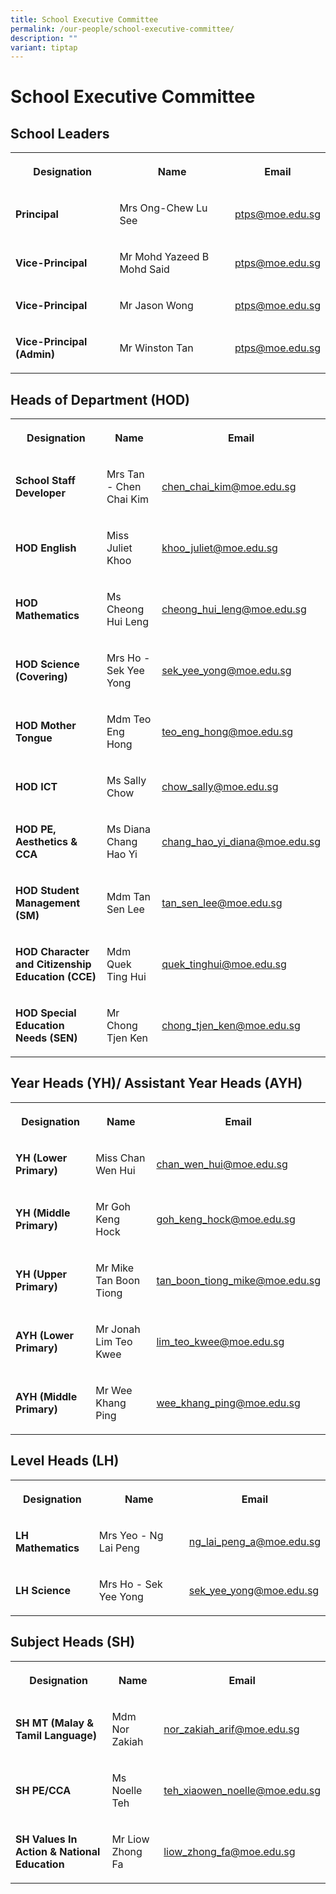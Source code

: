 ```yaml
---
title: School Executive Committee
permalink: /our-people/school-executive-committee/
description: ""
variant: tiptap
---
```

<h1>School Executive Committee</h1><h2>School Leaders</h2><table><tbody><tr><th rowspan="1" colspan="1"><p>Designation</p></th><th rowspan="1" colspan="1"><p>Name</p></th><th rowspan="1" colspan="1"><p>Email</p></th></tr><tr><td rowspan="1" colspan="1"><p><strong>Principal</strong></p></td><td rowspan="1" colspan="1"><p>Mrs Ong-Chew Lu See</p></td><td rowspan="1" colspan="1"><p><a href="mailto:ptps@moe.edu.sg" rel="noopener noreferrer nofollow" target="_blank">ptps@moe.edu.sg</a></p></td></tr><tr><td rowspan="1" colspan="1"><p><strong>Vice-Principal</strong></p></td><td rowspan="1" colspan="1"><p>Mr Mohd Yazeed B Mohd Said</p></td><td rowspan="1" colspan="1"><p><a href="mailto:ptps@moe.edu.sg" rel="noopener noreferrer nofollow" target="_blank">ptps@moe.edu.sg</a></p></td></tr><tr><td rowspan="1" colspan="1"><p><strong>Vice-Principal</strong></p></td><td rowspan="1" colspan="1"><p>Mr Jason Wong</p></td><td rowspan="1" colspan="1"><p><a href="mailto:ptps@moe.edu.sg" rel="noopener noreferrer nofollow" target="_blank">ptps@moe.edu.sg</a></p></td></tr><tr><td rowspan="1" colspan="1"><p><strong>Vice-Principal (Admin)</strong></p></td><td rowspan="1" colspan="1"><p>Mr Winston Tan</p></td><td rowspan="1" colspan="1"><p><a href="mailto:ptps@moe.edu.sg" rel="noopener noreferrer nofollow" target="_blank">ptps@moe.edu.sg</a></p></td></tr></tbody></table><h2>Heads of Department (HOD)</h2><table><tbody><tr><th rowspan="1" colspan="1"><p>Designation</p></th><th rowspan="1" colspan="1"><p>Name</p></th><th rowspan="1" colspan="1"><p>Email</p></th></tr><tr><td rowspan="1" colspan="1"><p><strong>School Staff Developer</strong></p></td><td rowspan="1" colspan="1"><p>Mrs Tan - Chen Chai Kim</p></td><td rowspan="1" colspan="1"><p><a href="mailto:chen_chai_kim@moe.edu.sg" rel="noopener noreferrer nofollow" target="_blank">chen_chai_kim@moe.edu.sg</a></p></td></tr><tr><td rowspan="1" colspan="1"><p><strong>HOD English</strong></p></td><td rowspan="1" colspan="1"><p>Miss Juliet Khoo</p></td><td rowspan="1" colspan="1"><p><a href="mailto:khoo_juliet@moe.edu.sg" rel="noopener noreferrer nofollow" target="_blank">khoo_juliet@moe.edu.sg</a></p></td></tr><tr><td rowspan="1" colspan="1"><p><strong>HOD Mathematics</strong></p></td><td rowspan="1" colspan="1"><p>Ms Cheong Hui Leng</p></td><td rowspan="1" colspan="1"><p><a href="mailto:cheong_hui_leng@moe.edu.sg" rel="noopener noreferrer nofollow" target="_blank">cheong_hui_leng@moe.edu.sg</a></p></td></tr><tr><td rowspan="1" colspan="1"><p><strong>HOD Science (Covering)</strong></p></td><td rowspan="1" colspan="1"><p>Mrs Ho - Sek Yee Yong</p></td><td rowspan="1" colspan="1"><p><a href="mailto:sek_yee_yong@moe.edu.sg" rel="noopener noreferrer nofollow" target="_blank">sek_yee_yong@moe.edu.sg</a></p></td></tr><tr><td rowspan="1" colspan="1"><p><strong>HOD Mother Tongue</strong></p></td><td rowspan="1" colspan="1"><p>Mdm Teo Eng Hong</p></td><td rowspan="1" colspan="1"><p><a href="mailto:teo_eng_hong@moe.edu.sg" rel="noopener noreferrer nofollow" target="_blank">teo_eng_hong@moe.edu.sg</a></p></td></tr><tr><td rowspan="1" colspan="1"><p><strong>HOD ICT</strong></p></td><td rowspan="1" colspan="1"><p>Ms Sally Chow</p></td><td rowspan="1" colspan="1"><p><a href="mailto:chow_sally@moe.edu.sg" rel="noopener noreferrer nofollow" target="_blank">chow_sally@moe.edu.sg</a></p></td></tr><tr><td rowspan="1" colspan="1"><p><strong>HOD PE, Aesthetics &amp; CCA</strong></p></td><td rowspan="1" colspan="1"><p>Ms Diana Chang Hao Yi</p></td><td rowspan="1" colspan="1"><p><a href="mailto:chang_hao_yi_diana@moe.edu.sg" rel="noopener noreferrer nofollow" target="_blank">chang_hao_yi_diana@moe.edu.sg</a></p></td></tr><tr><td rowspan="1" colspan="1"><p><strong>HOD Student Management (SM)</strong></p></td><td rowspan="1" colspan="1"><p>Mdm Tan Sen Lee</p></td><td rowspan="1" colspan="1"><p><a href="mailto:tan_sen_lee@moe.edu.sg" rel="noopener noreferrer nofollow" target="_blank">tan_sen_lee@moe.edu.sg</a></p></td></tr><tr><td rowspan="1" colspan="1"><p><strong>HOD Character and Citizenship Education (CCE)</strong></p></td><td rowspan="1" colspan="1"><p>Mdm Quek Ting Hui</p></td><td rowspan="1" colspan="1"><p><a href="mailto:quek_tinghui@moe.edu.sg" rel="noopener noreferrer nofollow" target="_blank">quek_tinghui@moe.edu.sg</a></p></td></tr><tr><td rowspan="1" colspan="1"><p><strong>HOD Special Education Needs (SEN)</strong></p></td><td rowspan="1" colspan="1"><p>Mr Chong Tjen Ken</p></td><td rowspan="1" colspan="1"><p><a href="mailto:chong_tjen_ken@moe.edu.sg" rel="noopener noreferrer nofollow" target="_blank">chong_tjen_ken@moe.edu.sg</a></p></td></tr></tbody></table><h2>Year Heads (YH)/ Assistant Year Heads (AYH)</h2><table><tbody><tr><th rowspan="1" colspan="1"><p>Designation</p></th><th rowspan="1" colspan="1"><p>Name</p></th><th rowspan="1" colspan="1"><p>Email</p></th></tr><tr><td rowspan="1" colspan="1"><p><strong>YH (Lower Primary)</strong></p></td><td rowspan="1" colspan="1"><p>Miss Chan Wen Hui</p></td><td rowspan="1" colspan="1"><p><a href="mailto:chan_wen_hui@moe.edu.sg" rel="noopener noreferrer nofollow" target="_blank">chan_wen_hui@moe.edu.sg</a></p></td></tr><tr><td rowspan="1" colspan="1"><p><strong>YH (Middle Primary)</strong></p></td><td rowspan="1" colspan="1"><p>Mr Goh Keng Hock</p></td><td rowspan="1" colspan="1"><p><a href="mailto:goh_keng_hock@moe.edu.sg" rel="noopener noreferrer nofollow" target="_blank">goh_keng_hock@moe.edu.sg</a></p></td></tr><tr><td rowspan="1" colspan="1"><p><strong>YH (Upper Primary)</strong></p></td><td rowspan="1" colspan="1"><p>Mr Mike Tan Boon Tiong</p></td><td rowspan="1" colspan="1"><p><a href="mailto:tan_boon_tiong_mike@moe.edu.sg" rel="noopener noreferrer nofollow" target="_blank">tan_boon_tiong_mike@moe.edu.sg</a></p></td></tr><tr><td rowspan="1" colspan="1"><p><strong>AYH (Lower Primary)</strong></p></td><td rowspan="1" colspan="1"><p>Mr Jonah Lim Teo Kwee</p></td><td rowspan="1" colspan="1"><p><a href="mailto:lim_teo_kwee@moe.edu.sg" rel="noopener noreferrer nofollow" target="_blank">lim_teo_kwee@moe.edu.sg</a></p></td></tr><tr><td rowspan="1" colspan="1"><p><strong>AYH (Middle Primary)</strong></p></td><td rowspan="1" colspan="1"><p>Mr Wee Khang Ping</p></td><td rowspan="1" colspan="1"><p><a href="mailto:wee_khang_ping@moe.edu.sg" rel="noopener noreferrer nofollow" target="_blank">wee_khang_ping@moe.edu.sg</a></p></td></tr></tbody></table><h2>Level Heads (LH)</h2><table><tbody><tr><th rowspan="1" colspan="1"><p>Designation</p></th><th rowspan="1" colspan="1"><p>Name</p></th><th rowspan="1" colspan="1"><p>Email</p></th></tr><tr><td rowspan="1" colspan="1"><p><strong>LH Mathematics</strong></p></td><td rowspan="1" colspan="1"><p>Mrs Yeo - Ng Lai Peng</p></td><td rowspan="1" colspan="1"><p><a href="mailto:ng_lai_peng_a@moe.edu.sg" rel="noopener noreferrer nofollow" target="_blank">ng_lai_peng_a@moe.edu.sg</a></p></td></tr><tr><td rowspan="1" colspan="1"><p><strong>LH Science</strong></p></td><td rowspan="1" colspan="1"><p>Mrs Ho - Sek Yee Yong</p></td><td rowspan="1" colspan="1"><p><a href="mailto:sek_yee_yong@moe.edu.sg" rel="noopener noreferrer nofollow" target="_blank">sek_yee_yong@moe.edu.sg</a></p></td></tr></tbody></table><h2>Subject Heads (SH)</h2><table><tbody><tr><th rowspan="1" colspan="1"><p>Designation</p></th><th rowspan="1" colspan="1"><p>Name</p></th><th rowspan="1" colspan="1"><p>Email</p></th></tr><tr><td rowspan="1" colspan="1"><p><strong>SH MT (Malay &amp; Tamil Language)</strong></p></td><td rowspan="1" colspan="1"><p>Mdm Nor Zakiah</p></td><td rowspan="1" colspan="1"><p><a href="mailto:nor_zakiah_arif@moe.edu.sg" rel="noopener noreferrer nofollow" target="_blank">nor_zakiah_arif@moe.edu.sg</a></p></td></tr><tr><td rowspan="1" colspan="1"><p><strong>SH PE/CCA</strong></p></td><td rowspan="1" colspan="1"><p>Ms Noelle Teh</p></td><td rowspan="1" colspan="1"><p><a href="mailto:teh_xiaowen_noelle@moe.edu.sg" rel="noopener noreferrer nofollow" target="_blank">teh_xiaowen_noelle@moe.edu.sg</a></p></td></tr><tr><td rowspan="1" colspan="1"><p><strong>SH Values In Action &amp; National Education</strong></p></td><td rowspan="1" colspan="1"><p>Mr Liow Zhong Fa</p></td><td rowspan="1" colspan="1"><p><a href="mailto:liow_zhong_fa@moe.edu.sg" rel="noopener noreferrer nofollow" target="_blank">liow_zhong_fa@moe.edu.sg</a></p></td></tr></tbody></table><p></p>
